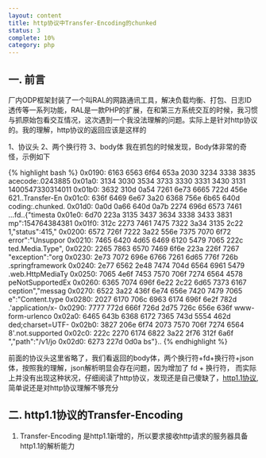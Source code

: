 ```yaml
---
layout: content
title: http协议中Transfer-Encoding的chunked
status: 3
complete: 10% 
category: php
---
```


## 一. 前言
厂内ODP框架封装了一个叫RAL的网路通讯工具，解决负载均衡、打包、日志ID透传等一系列功能，RAL是一款PHP的扩展，在和第三方系统交互的时候，我习惯与抓原始包看交互情况，这次遇到一个我没法理解的问题。实际上是针对http协议的。我的理解，http协议的返回应该是这样的

1、协议头
2、两个换行符
3、body体
我在抓包的时候发现，Body体非常的奇怪，示例如下

{% highlight bash %} 
    0x0190:  6163 6563 6f64 653a 2030 3234 3338 3835  acecode:.0243885
    0x01a0:  3134 3030 3534 3733 3330 3331 3430 3131  1400547330314011
    0x01b0:  3632 310d 0a54 7261 6e73 6665 722d 456e  621..Transfer-En
    0x01c0:  636f 6469 6e67 3a20 6368 756e 6b65 640d  coding:.chunked.
    0x01d0:  0a0d 0a66 640d 0a7b 2274 696d 6573 7461  ...fd..{"timesta
    0x01e0:  6d70 223a 3135 3437 3634 3338 3433 3831  mp":154764384381
    0x01f0:  312c 2273 7461 7475 7322 3a34 3135 2c22  1,"status":415,"
    0x0200:  6572 726f 7222 3a22 556e 7375 7070 6f72  error":"Unsuppor
    0x0210:  7465 6420 4d65 6469 6120 5479 7065 222c  ted.Media.Type",
    0x0220:  2265 7863 6570 7469 6f6e 223a 226f 7267  "exception":"org
    0x0230:  2e73 7072 696e 6766 7261 6d65 776f 726b  .springframework
    0x0240:  2e77 6562 2e48 7474 704d 6564 6961 5479  .web.HttpMediaTy
    0x0250:  7065 4e6f 7453 7570 706f 7274 6564 4578  peNotSupportedEx
    0x0260:  6365 7074 696f 6e22 2c22 6d65 7373 6167  ception","messag
    0x0270:  6522 3a22 436f 6e74 656e 7420 7479 7065  e":"Content.type
    0x0280:  2027 6170 706c 6963 6174 696f 6e2f 782d  .'application/x-
    0x0290:  7777 772d 666f 726d 2d75 726c 656e 636f  www-form-urlenco
    0x02a0:  6465 643b 6368 6172 7365 743d 5554 462d  ded;charset=UTF-
    0x02b0:  3827 206e 6f74 2073 7570 706f 7274 6564  8'.not.supported
    0x02c0:  222c 2270 6174 6822 3a22 2f76 312f 6a6f  ","path":"/v1/jo
    0x02d0:  6273 227d 0d0a                           bs"}..
{% endhighlight %} 

前面的协议头这里省略了，我们看返回的body体，两个换行符+fd+换行符+json体，按照我的理解，json解析明显会存在问题，因为增加了 fd + 换行符， 而实际上并没有出现这种状况，仔细阅读了http协议，发现还是自己傻缺了，<a href="https://tools.ietf.org/html/rfc7230" target="_blank">http1.1协议</a>, 简单说还是对http协议理解不够充分

## 二. http1.1协议的Transfer-Encoding

1. Transfer-Encoding 是http1.1新增的，所以要求接收http请求的服务器具备http1.1的解析能力
